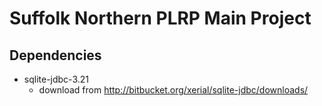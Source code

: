 # Suffolk Northern PLRP Main Project

## Dependencies

 - sqlite-jdbc-3.21
    - download from http://bitbucket.org/xerial/sqlite-jdbc/downloads/
